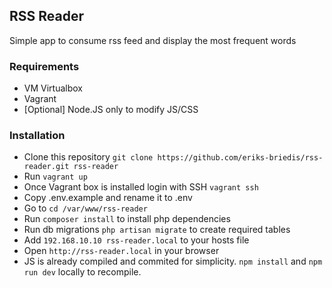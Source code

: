 ## RSS Reader
Simple app to consume rss feed and display the most frequent words

### Requirements
 - VM Virtualbox
 - Vagrant 
 - [Optional] Node.JS only to modify JS/CSS
 
### Installation
- Clone this repository ``git clone https://github.com/eriks-briedis/rss-reader.git rss-reader``
- Run ``vagrant up``
- Once Vagrant box is installed login with SSH ``vagrant ssh``
- Copy .env.example and rename it to .env
- Go to ``cd /var/www/rss-reader``
- Run ``composer install`` to install php dependencies
- Run db migrations ``php artisan migrate`` to create required tables
- Add ``192.168.10.10 rss-reader.local`` to your hosts file
- Open ``http://rss-reader.local`` in your browser
- JS is already compiled and commited for simplicity. ``npm install`` and ``npm run dev`` locally to recompile.
